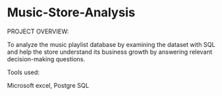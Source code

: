 # Music-Store-Analysis

PROJECT OVERVIEW:

To analyze the music playlist database by examining the dataset with SQL and help the store understand its business growth by answering relevant decision-making questions.

Tools used:

Microsoft excel, Postgre SQL
